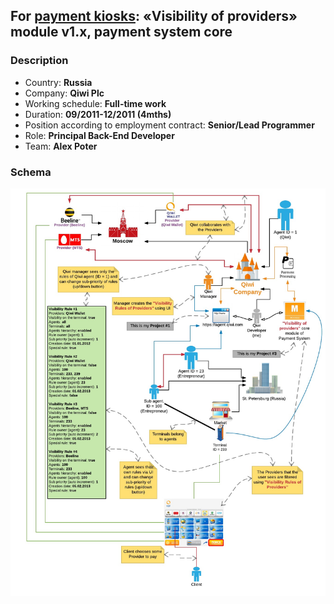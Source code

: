 ## For [payment kiosks](https://en.wikipedia.org/wiki/Interactive_kiosk): «Visibility of providers» module v1.x, payment system core

### Description

* Country: **Russia**  
* Company: **Qiwi Plc**  
* Working schedule: **Full-time work**  
* Duration: **09/2011-12/2011 (4mths)**  
* Position according to employment contract: **Senior/Lead Programmer**  
* Role: **Principal Back-End Developer**  
* Team: **Alex Poter**  

### Schema

![00.jpeg](scheme/00.jpeg)  
